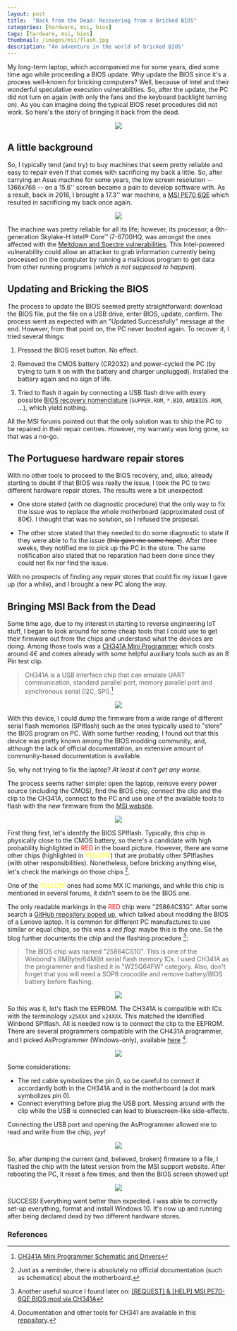 ```yaml
---
layout: post
title:  "Back from the Dead: Recovering from a Bricked BIOS"
categories: [hardware, msi, bios]
tags: [hardware, msi, bios]
thumbnail: /images/msi/flash.jpg
description: "An adventure in the world of bricked BIOS"
---
```


My long-term laptop, which accompanied me for some years, died some time ago while proceeding a BIOS update. Why update the BIOS since it's a process well-known for bricking computers? Well, because of Intel and their wonderful speculative execution vulnerabilities. So, after the update, the PC did not turn on again (with only the fans and the keyboard backlight turning on). As you can imagine doing the typical BIOS reset procedures did not work. So here's the story of bringing it back from the dead.

<!--more-->

<center><img src="/images/msi/laptop.jpg" style="max-width:500px"></center>

## A little background

So, I typically tend (and try) to buy machines that seem pretty reliable and easy to repair even if that comes with sacrificing my back a little. So, after carrying an Asus machine for some years, the low screen resolution -- 1366x768 -- on a 15.6'' screen became a pain to develop software with. As a result, back in 2016, I brought a 17.3'' war machine, a [MSI PE70 6QE](https://www.msi.com/Laptop/PE70-6QE/Specification) which resulted in sacrificing my back once again.

<center><img src="/images/msi/meltdown-spectre.png" style="max-width:200px"></center>

The machine was pretty reliable for all its life; however, its processor, a 6th-generation Skylake-H Intel® Core™ i7-6700HQ, was amongst the ones affected with the [Meltdown and Spectre vulnerabilities](https://meltdownattack.com/). This Intel-powered vulnerability could allow an attacker to grab information currently being processed on the computer by running a malicious program to get data from other running programs (*which is not supposed to happen*).

## Updating and Bricking the BIOS

The process to update the BIOS seemed pretty straightforward: download the BIOS file, put the file on a USB drive, enter BIOS, update, confirm. The process went as expected with an "Updated Successfully" message at the end. However, from that point on, the PC never booted again. To recover it, I tried several things: 

1. Pressed the BIOS reset button. No effect.

2. Removed the CMOS battery (CR2032) and power-cycled the PC (by trying to turn it on with the battery and charger unplugged). Installed the battery again and no sign of life.

3. Tried to flash it again by connecting a USB flash drive with every possible [BIOS recovery nomenclature](https://forum-en.msi.com/index.php?topic=269702.0) (`SUPPER.ROM`, `*.BIO`, `AMIBIOS.ROM`, ...), which yield nothing.

All the MSI forums pointed out that the only solution was to ship the PC to be repaired in their repair centres. However, my warranty was long gone, so that was a no-go.

## The Portuguese hardware repair stores

With no other tools to proceed to the BIOS recovery, and, also, already starting to doubt if that BIOS was really the issue, I took the PC to two different hardware repair stores. The results were a bit unexpected:

- One store stated (with no diagnostic procedure) that the only way to fix the issue was to replace the whole motherboard (approximated cost of 80€). I thought that was no solution, so I refused the proposal.

- The other store stated that they needed to do some diagnostic to state if they were able to fix the issue (~~this gave me some hope~~). After three weeks, they notified me to pick up the PC in the store. The same notification also stated that no reparation had been done since they could not fix nor find the issue.

With no prospects of finding any repair stores that could fix my issue I gave up (for a while), and I brought a new PC along the way.

## Bringing MSI Back from the Dead

Some time ago, due to my interest in starting to reverse engineering IoT stuff, I began to look around for some cheap tools that I could use to get their firmware out from the chips and understand what the devices are doing. Among those tools was a [CH341A Mini Programmer](https://www.aliexpress.com/item/32725360255.html) which costs around 4€ and comes already with some helpful auxiliary tools such as an 8 Pin test clip. 

> CH341A is a USB interface chip that can emulate UART communication, standard parallel port, memory parallel port and synchronous serial (I2C, SPI).[^1]

<center><img src="/images/msi/spi.png" style="max-width:250px"></center>

With this device, I could dump the firmware from a wide range of different serial flash memories (SPIflash) such as the ones typically used to "store" the BIOS program on PC. With some further reading, I found out that this device was pretty known among the BIOS modding community, and, although the lack of official documentation, an extensive amount of community-based documentation is available.

So, why not trying to fix the laptop? *At least it can't get any worse.*

The process seems rather simple: open the laptop, remove every power source (including the CMOS), find the BIOS chip, connect the clip and the clip to the CH341A, connect to the PC and use one of the available tools to flash with the new firmware from the [MSI website](https://www.msi.com/Laptop/support/PE70-6QE).

<center><img src="/images/msi/MSI-PE70.jpg" style="max-width:100%"></center>

First thing first, let's identify the BIOS SPIflash. Typically, this chip is physically close to the CMOS battery, so there's a candidate with high probability highlighted in <span style="color:red;">RED</span> in the board picture. However, there are some other chips (highlighted in <span style="color:yellow;">YELLOW</span>) that are probably other SPIflashes (with other responsibilities). Nonetheless, before bricking anything else, let's check the markings on those chips [^2]. 

One of the <span style="color:yellow;">YELLOW</span> ones had some MX IC markings, and while this chip is mentioned in several forums, it didn't seem to be the BIOS one.

The only readable markings in the <span style="color:red;">RED</span> chip were "25864CS1G". After some search a [GitHub repository poped up](https://github.com/yibudak/3jcn31ww-mod), which talked about modding the BIOS of a Lenovo laptop. It is common for different PC manufactures to use similar or equal chips, so this was a *red flag*: maybe this is the one. So the blog further documents the chip and the flashing procedure [^4]:

> The BIOS chip was named "25864CS1G". This is one of the Winbond's 8MByte/64MBit serial flash memory ICs. I used CH341A as the programmer and flashed it in "W25Q64FW" category. Also, don't forget that you will need a SOP8 crocodile and remove battery/BIOS battery before flashing.

<center><img src="/images/msi/programmer.png" style="max-width:400px"></center>

So this was it, let's flash the EEPROM. The CH341A is compatible with ICs with the terminology `x25XXX` and `x24XXX`. This matched the identified Winbond SPIflash. All is needed now is to connect the clip to the EEPROM. There are several programmers compatible with the CH431A programmer, and I picked AsProgrammer (Windows-only), available [here](https://github.com/nofeletru/UsbAsp-flash) [^5].


<center><img src="/images/msi/flash.jpg" style="max-width:500px"></center>

Some considerations:
- The red cable symbolizes the pin 0, so be careful to connect it accordantly both in the CH341A and in the motherboard (a dot mark symbolizes pin 0).
- Connect everything before plug the USB port. Messing around with the clip while the USB is connected can lead to bluescreen-like side-effects.

Connecting the USB port and opening the AsProgrammer allowed me to read and write from the chip, *yey!*

<center><img src="/images/msi/capture.jpg" style="max-width:400px"></center>

So, after dumping the current (and, believed, broken) firmware to a file, I flashed the chip with the latest version from the MSI support website. After rebooting the PC, it reset a few times, and then the BIOS screen showed up!

<center><img src="/images/msi/bios.jpg" style="max-width:400px"></center>

SUCCESS! Everything went better than expected. I was able to correctly set-up everything, format and install Windows 10. It's now up and running after being declared dead by two different hardware stores.

### References

[^1]: [CH341A Mini Programmer Schematic and Drivers](https://www.onetransistor.eu/2017/08/ch341a-mini-programmer-schematic.html)
[^2]: Just as a reminder, there is absolutely no official documentation (such as schematics) about the motherboard.
[^3]: The W25Q64FW documentation is available here: [Winbond SPIflash W25Q64FW](https://www.winbond.com/resource-files/w25q64fw_revd_032513.pdf).
[^4]: Another useful source I found later on: [\[REQUEST\] & \[HELP\] MSI PE70-6QE BIOS mod via CH341A](https://www.win-raid.com/t5311f16-REQUEST-amp-HELP-MSI-PE-QE-BIOS-mod-via-CH-A.html)
[^5]: Documentation and other tools for CH341 are available in this [repository](https://github.com/boseji/CH341-Store).